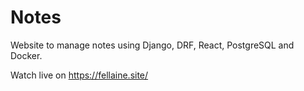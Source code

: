 # Notes

Website to manage notes using Django, DRF, React, PostgreSQL and Docker.

Watch live on https://fellaine.site/